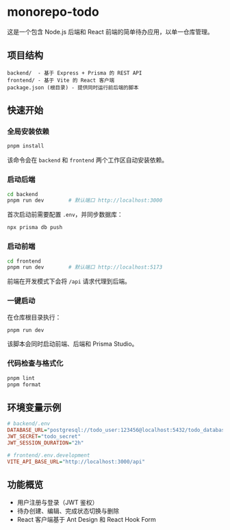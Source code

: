 # monorepo-todo

这是一个包含 Node.js 后端和 React 前端的简单待办应用，以单一仓库管理。

## 项目结构

```text
backend/  - 基于 Express + Prisma 的 REST API
frontend/ - 基于 Vite 的 React 客户端
package.json (根目录) - 提供同时运行前后端的脚本
```

## 快速开始

### 全局安装依赖

```bash
pnpm install
```

该命令会在 `backend` 和 `frontend` 两个工作区自动安装依赖。

### 启动后端

```bash
cd backend
pnpm run dev        # 默认端口 http://localhost:3000
```

首次启动前需要配置 `.env`，并同步数据库：

```bash
npx prisma db push
```

### 启动前端

```bash
cd frontend
pnpm run dev        # 默认端口 http://localhost:5173
```

前端在开发模式下会将 `/api` 请求代理到后端。

### 一键启动

在仓库根目录执行：

```bash
pnpm run dev
```



该脚本会同时启动前端、后端和 Prisma Studio。

### 代码检查与格式化

```bash
pnpm lint
pnpm format
```


## 环境变量示例

```ini
# backend/.env
DATABASE_URL="postgresql://todo_user:123456@localhost:5432/todo_database?schema=public"
JWT_SECRET="todo_secret"
JWT_SESSION_DURATION="2h"

# frontend/.env.development
VITE_API_BASE_URL="http://localhost:3000/api"
```

## 功能概览

- 用户注册与登录（JWT 鉴权）
- 待办创建、编辑、完成状态切换与删除
- React 客户端基于 Ant Design 和 React Hook Form
